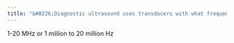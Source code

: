 ```yaml
---
title: "&#8226;Diagnostic ultrasound uses transducers with what frequencies?"
---
```

1-20 MHz or 1 million to 20 million Hz

